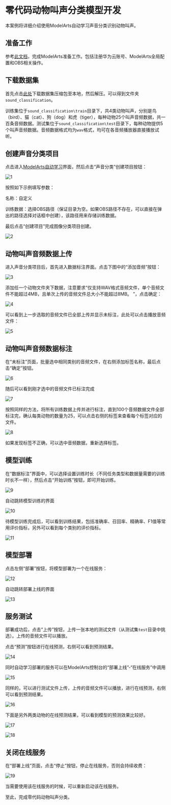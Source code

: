 
# 零代码动物叫声分类模型开发

本案例将详细介绍使用ModelArts自动学习声音分类识别动物叫声。

## 准备工作

参考[此文档](https://github.com/huaweicloud/ModelArts-Lab/tree/master/docs/ModelArts准备工作)，完成ModelArts准备工作。包括注册华为云账号、ModelArts全局配置和OBS相关操作。

## 下载数据集

首先点击[此处](https://modelarts-labs.obs.cn-north-1.myhuaweicloud.com/ExeML/ExeML_sound_classification/sound_classification.tar.gz)下载数据集压缩包至本地，然后解压。可以得到文件夹`sound_classification`。

训练集位于`sound_classification\train`目录下，共4类动物叫声，分别是鸟（bird）、猫（cat）、狗（dog）和虎（tiger），每种动物25个叫声音频数据，共一百条音频数据。测试集位于`sound_classification\test`目录下，每种动物提供5个叫声音频数据。音频数据格式均为`wav`格式，均可在各音频播放器直接播放试听。


## 创建声音分类项目

点击进入[ModelArts自动学习](https://console.huaweicloud.com/modelarts/?region=cn-north-4#/manage/autoML)界面，然后点击“声音分类”创建项目按钮：

![1](./img/1.png)

按照如下示例填写参数：

名称：自定义

训练数据：选择OBS路径（保证目录为空。如果OBS路径不存在，可以直接在弹出的路径选择对话框中创建），该路径用来存储训练数据。

最后点击“创建项目”完成图像分类项目创建。

![2](./img/2.png)


## 动物叫声音频数据上传

进入声音分类项目后，首先进入数据标注界面。点击下图中的“添加音频”按钮：

![3](./img/3.png)

添加任一个动物文件夹下数据，注意要求“仅支持WAV格式音频文件，单个音频文件不能超过4MB，且单次上传的音频文件总大小不能超过8MB。
”，点击确定：

![4](./img/4.png)

可以看到上一步选取的音频文件已全部上传并显示未标注，此处可以点击播放音频文件：

![5](./img/5.png)


## 动物叫声音频数据标注

在“未标注”页面，批量选中相同类别的音频文件，在右侧添加标签名称，最后点击“确定”按钮。

![6](./img/6.png)

随后可以看到刚才选中的音频文件已标注完成

![7](./img/7.png)

按照同样的方法，将所有训练数据上传并进行标注，直到100个音频数据文件全部标注完，确认每类动物的数量为25，可以点击右侧的标签来查看每个标签对应的文件。

![8](./img/8.png)

如果发现标签不正确，可以选中音频数据，重新选择标签。


## 模型训练

在“数据标注”界面中，可以选择设置训练时长（不同任务类型和数据量需要的训练时长不一样），然后点击“开始训练”按钮，即可开始训练。

![9](./img/9.png)

自动跳转模型训练的界面

![10](./img/10.png)

待模型训练完成后，可以看到训练结果，包括准确率、召回率、精确率、F1值等常用评价指标，另外可以看到每个类别的评价指标。

![11](./img/11.png)


## 模型部署

点击左侧“部署”按钮，将模型部署为一个在线服务：

![12](./img/12.png)

自动跳转部署上线的界面

![13](./img/13.png)


## 服务测试

部署成功后，点击“上传”按钮，上传一张本地的测试文件（从测试集`test`目录中挑选）。上传的音频文件可以播放。

点击“预测”按钮进行在线预测，右侧可以看到预测结果。

![14](./img/14.png)

同时自动学习部署的服务可以在ModelArts控制台的“部署上线”-“在线服务”中调用

![15](./img/15.png)

同样的，可以进行测试文件上传，上传的音频文件可以播放，进行在线预测，右侧可以看到预测结果。

![16](./img/16.png)

下面是另外两类动物的在线预测结果，可以看到模型的预测效果比较好。

![17](./img/17.png)

![18](./img/18.png)


## 关闭在线服务

在“部署上线”页面，点击“停止”按钮，停止在线服务，否则会持续收费：

![19](./img/19.png)

当需要使用该在线服务的时候，可以重新启动该在线服务。

至此，完成零代码动物叫声分类。


